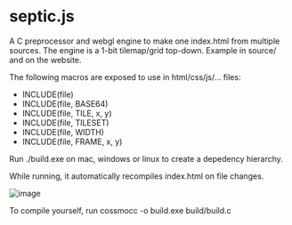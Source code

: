 # septic.js

A C preprocessor and webgl engine to make one index.html from multiple sources.
The engine is a 1-bit tilemap/grid top-down. Example in source/ and on the website.

The following macros are exposed to use in html/css/js/... files:

 - INCLUDE(file)
 - INCLUDE(file, BASE64)
 - INCLUDE(file, TILE, x, y)
 - INCLUDE(file, TILESET) 
 - INCLUDE(file, WIDTH)
 - INCLUDE(file, FRAME, x, y)

Run ./build.exe on mac, windows or linux to create a depedency hierarchy.

While running, it automatically recompiles index.html on file changes.

![image](https://github.com/user-attachments/assets/be9c5467-4ec4-479b-b714-3efd5864392f)

To compile yourself, run cossmocc -o build.exe build/build.c
